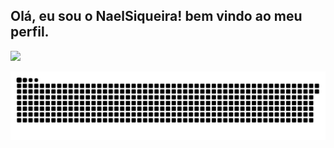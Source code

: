 ## Olá, eu sou o NaelSiqueira! bem vindo ao meu perfil.
</div>

<img height="180em" src="https://github-readme-stats.vercel.app/api?username=naelsiqueira&show_icons=true&theme=dracula&include_all_commits=true&count_private=true"/>
</div>

![Snake animation](https://github.com/NaelSiqueira/NaelSiqueira/blob/output/github-contribution-grid-snake.svg)

##
